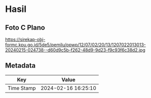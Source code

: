 # Hasil

## Foto C Plano

https://sirekap-obj-formc.kpu.go.id/5de5/pemilu/ppwp/12/07/02/20/13/1207022013013-20240215-024738--d60d9c5b-f262-48d9-9d23-f9c93f6c38d2.jpg


## Metadata

| Key        | Value               |
| ---------- | ------------------- |
| Time Stamp | 2024-02-16 16:25:10 |



